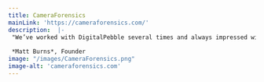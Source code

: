 ```yaml
---
title: CameraForensics
mainLink: 'https://cameraforensics.com/'
description:  |-
 "We’ve worked with DigitalPebble several times and always impressed with the quality of their work. Competence, experience and passion makes them an easy recommendation. Thanks again!"
  
 *Matt Burns*, Founder
image: "/images/CameraForensics.png"
image-alt: 'cameraforensics.com'
---
```




